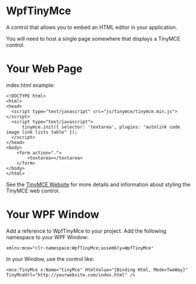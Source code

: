 # WpfTinyMce
A control that allows you to embed an HTML editor in your application.

You will need to host a single page somewhere that displays a TinyMCE control.

# Your Web Page
index.html example:

```
<!DOCTYPE html>
<html>
<head>
  <script type="text/javascript" src="js/tinymce/tinymce.min.js"></script>
  <script type="text/javascript">
      tinymce.init({ selector: 'textarea', plugins: "autolink code image link lists table" });
  </script>
</head>
<body>
    <form action=".">
        <textarea></textarea>
    </form>
</body>
</html>
```

See the [TinyMCE Website](http://tinymce.com) for more details and information about styling the TinyMCE web control.

# Your WPF Window
Add a reference to WpfTinyMce to your project.
Add the following namespace to your WPF Window:
```
xmlns:mce="clr-namespace:WpfTinyMce;assembly=WpfTinyMce"
```

In your Window, use the control like:
```
<mce:TinyMce x:Name="tinyMce" HtmlValue="{Binding Html, Mode=TwoWay}" TinyMceUrl="http://yourwebsite.com/index.html" />
```